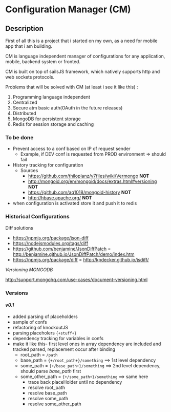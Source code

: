 # Configuration Manager (CM)

## Description
First of all this is a project that i started on my own, as a need for mobile app that i am building.


CM is language independent manager of configurations for any application, mobile, backend system or fronted. 

CM is built on top of sailsJS framework, which natively supports http and web sockets protocols.

Problems that will be solved with CM (at least i see it like this) :

1. Programming language independent
2. Centralized 
3. Secure atm basic auth(OAuth in the future releases)
4. Distributed
5. MongoDB for persistent storage
6. Redis for session storage and caching


### To be done

* Prevent access to a conf based on IP of request sender
    * Example, if DEV conf is requested from PROD environment => should fail
* History tracking for configuration
  * Sources
    * https://github.com/thiloplanz/v7files/wiki/Vermongo **NOT**
    * http://mongoid.org/en/mongoid/docs/extras.html#versioning **NOT**
    * https://github.com/aq1018/mongoid-history **NOT**
    * http://hbase.apache.org/ **NOT**
* when configuration is activated store it and push it to redis

### Historical Configurations

Diff solutions

* https://npmjs.org/package/json-diff
* https://nodejsmodules.org/tags/diff
* https://github.com/benjamine/JsonDiffPatch = http://benjamine.github.io/JsonDiffPatch/demo/index.htm
* https://npmjs.org/package/diff = http://kpdecker.github.io/jsdiff/

_Versioning MONGODB_

http://support.mongohq.com/use-cases/document-versioning.html
 
  
### Versions 

#### _v0.1_

* added parsing of placeholders
* sample of confs
* refactoring of knockoutJS
* parsing placeholers `{+stuff+}`
* dependency tracking for variables in confs 
* make it like this- first level ones in array dependency are included  and tracked parsed, replacement occur after binding
  * root_path = `/path`
  * base_path = `{+/root_path+}/something` ==> 1st level dependency
  * some_path = `{+/base_path+}/something` ==> 2nd level dependency, should parse _base_path_ first
  * some_other_path = `{+/some_path+}/something` ==> same here
    * trace back placeHolder until no dependency
    * resolve root_path
    * resolve base_path
    * resolve some_path
    * resolve some_other_path
